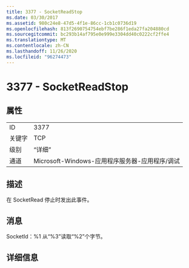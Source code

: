 ```yaml
---
title: 3377 - SocketReadStop
ms.date: 03/30/2017
ms.assetid: 980c24e8-47d5-4f1e-86cc-1cb1c0736d19
ms.openlocfilehash: 813f2690754754ebf7be286f1eda27fa204880cd
ms.sourcegitcommit: bc293b14af795e0e999e3304dd40c0222cf2ffe4
ms.translationtype: MT
ms.contentlocale: zh-CN
ms.lasthandoff: 11/26/2020
ms.locfileid: "96274473"
---
```

# <a name="3377---socketreadstop"></a>3377 - SocketReadStop

## <a name="properties"></a>属性  
  
|||  
|-|-|  
|ID|3377|  
|关键字|TCP|  
|级别|“详细”|  
|通道|Microsoft-Windows-应用程序服务器-应用程序/调试|  
  
## <a name="description"></a>描述  

 在 SocketRead 停止时发出此事件。  
  
## <a name="message"></a>消息  

 SocketId：%1 从“%3”读取“%2”个字节。  
  
## <a name="details"></a>详细信息
